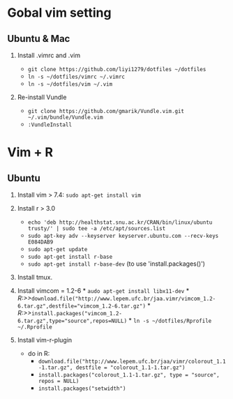 # Gobal vim setting
## Ubuntu & Mac
1. Install .vimrc and .vim
	* `git clone https://github.com/liyi1279/dotfiles ~/dotfiles`
	* `ln -s ~/dotfiles/vimrc ~/.vimrc`
	* `ln -s ~/dotfiles/vim ~/.vim`

2. Re-install Vundle
	* `git clone https://github.com/gmarik/Vundle.vim.git ~/.vim/bundle/Vundle.vim`
	* `:VundleInstall`

# Vim + R
## Ubuntu
1. Install vim > 7.4: `sudo apt-get install vim`
2. Install r > 3.0 
	* `echo 'deb http://healthstat.snu.ac.kr/CRAN/bin/linux/ubuntu trusty/' | sudo tee -a /etc/apt/sources.list`
	* `sudo apt-key adv --keyserver keyserver.ubuntu.com --recv-keys E084DAB9`
	* `sudo apt-get update`
	* `sudo apt-get install r-base`
	* `sudo apt-get install r-base-dev` (to use 'install.packages()')
3. Install tmux.
4. Install vimcom = 1.2-6
		* `audo apt-get install libx11-dev`
		* _R:>>_`download.file("http://www.lepem.ufc.br/jaa.vimr/vimcom_1.2-6.tar.gz",destfile="vimcom_1.2-6.tar.gz")`
		* _R:>>_`install.packages("vimcom_1.2-6.tar.gz",type="source",repos=NULL)`
		* `ln -s ~/dotfiles/Rprofile ~/.Rprofile`
5. Install vim-r-plugin

	* do in R: 
		* `download.file("http://www.lepem.ufc.br/jaa/vimr/colorout_1.1-1.tar.gz",
	              destfile = "colorout_1.1-1.tar.gz")`
		* `install.packages("colorout_1.1-1.tar.gz", type = "source", repos = NULL)`
		* `install.packages("setwidth")`
